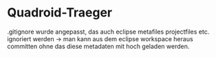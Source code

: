 Quadroid-Traeger
================

.gitignore wurde angepasst, das auch eclipse metafiles projectfiles etc.
ignoriert werden -> man kann aus dem eclipse workspace heraus committen
ohne das diese metadaten mit hoch geladen werden.
